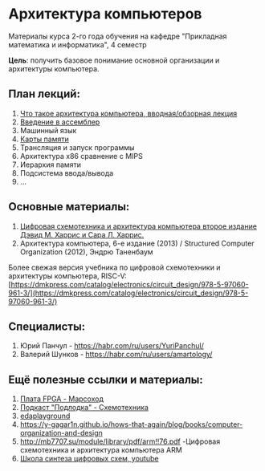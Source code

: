 # Архитектура компьютеров

Материалы курса 2-го года обучения на кафедре "Прикладная математика и информатика", 4 семестр

**Цель**: получить базовое понимание основной организации и архитектуры компьютера.

## План лекций:

1. [Что такое архитектура компьютера, вводная/обзорная лекция](0_intro.md)
3. [Введение в ассемблер](1_assembler.md)
4. Машинный язык
5. [Карты памяти](4_memory_cards.md)
6. Трансляция и запуск программы
7. Архитектура x86 сравнение с MIPS
8. Иерархия памяти
9. Подсистема ввода/вывода
10. ...

## Основные материалы:
1. [Цифровая схемотехника и архитектура компьютера второе издание Дэвид М. Харрис и Сара Л. Харрис.](https://microelectronica.pro/wp-content/uploads/books/digital-design-and-computer-architecture-russian-translation.pdf)
2. Архитектура компьютера, 6-е издание (2013) / Structured Computer Organization (2012), Эндрю Таненбаум

Более свежая версия учебника по цифровой схемотехники и архитектуры компьютера, RISC-V: 
[https://dmkpress.com/catalog/electronics/circuit_design/978-5-97060-961-3/](https://dmkpress.com/catalog/electronics/circuit_design/978-5-97060-961-3/)

## Специалисты:

1. Юрий Панчул - https://habr.com/ru/users/YuriPanchul/
2. Валерий Шунков - https://habr.com/ru/users/amartology/

## Ещё полезные ссылки и материалы:
1. [Плата FPGA - Марсоход](https://marsohod.org/howtostart/plata)
2. [Подкаст "Подлодка" - Cхемотехника](https://music.yandex.com/album/7570122/track/84218913?utm_medium=copy_link)
3. [edaplayground](https://www.edaplayground.com/)
4. https://y-gagar1n.github.io/hows-that-again/blog/books/computer-organization-and-design
5. http://mb7707.su/module/library/pdf/arm!!76.pdf -Цифровая схемотехника и архитектура компьютера ARM
6. [Школа синтеза цифровых схем, youtube](https://www.youtube.com/@user-nh3su7wd6e/videos)
